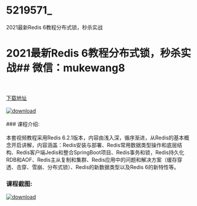 # 5219571_
2021最新Redis 6教程分布式锁，秒杀实战
# 2021最新Redis 6教程分布式锁，秒杀实战## 微信：mukewang8
<br/></br>[下载地址](http://www.36tz.cn/article/5219571 "下载地址")
<br/></br>[![download](http://36tz.cn/muke_img/2021_04_1-55-300x166.png "下载地址")](http://www.36tz.cn/article/5219571 "下载地址")
<br/></br>### 课程介绍:<br/></br>本套视频教程采用Redis 6.2.1版本，内容由浅入深，循序渐进，从Redis的基本概念开启讲解，内容涵盖：Redis安装与部署、Redis常用数据类型操作和底层结构、Redis客户端Jedis和整合SpringBoot项目、Redis事务和锁，Redis持久化RDB和AOF、Redis主从复制和集群、Redis应用中的问题和解决方案（缓存穿透、击穿、雪崩、分布式锁）、Redis的新数据类型以及Redis 6的新特性等。

### 课程截图:
[![download](http://36tz.cn/muke_img/2021_04_2-56.png "下载地址")](http://www.36tz.cn/article/5219571 "下载地址")

